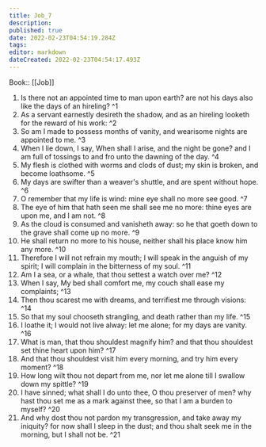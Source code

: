 ```yaml
---
title: Job_7
description: 
published: true
date: 2022-02-23T04:54:19.284Z
tags: 
editor: markdown
dateCreated: 2022-02-23T04:54:17.493Z
---
```


 Book:: [[Job]]
 1. Is there not an appointed time to man upon earth? are not his days also like the days of an hireling? ^1
 2. As a servant earnestly desireth the shadow, and as an hireling looketh for the reward of his work: ^2
 3. So am I made to possess months of vanity, and wearisome nights are appointed to me. ^3
 4. When I lie down, I say, When shall I arise, and the night be gone? and I am full of tossings to and fro unto the dawning of the day. ^4
 5. My flesh is clothed with worms and clods of dust; my skin is broken, and become loathsome. ^5
 6. My days are swifter than a weaver's shuttle, and are spent without hope. ^6
 7. O remember that my life is wind: mine eye shall no more see good. ^7
 8. The eye of him that hath seen me shall see me no more: thine eyes are upon me, and I am not. ^8
 9. As the cloud is consumed and vanisheth away: so he that goeth down to the grave shall come up no more. ^9
 10. He shall return no more to his house, neither shall his place know him any more. ^10
 11. Therefore I will not refrain my mouth; I will speak in the anguish of my spirit; I will complain in the bitterness of my soul. ^11
 12. Am I a sea, or a whale, that thou settest a watch over me? ^12
 13. When I say, My bed shall comfort me, my couch shall ease my complaints; ^13
 14. Then thou scarest me with dreams, and terrifiest me through visions: ^14
 15. So that my soul chooseth strangling, and death rather than my life. ^15
 16. I loathe it; I would not live alway: let me alone; for my days are vanity. ^16
 17. What is man, that thou shouldest magnify him? and that thou shouldest set thine heart upon him? ^17
 18. And that thou shouldest visit him every morning, and try him every moment? ^18
 19. How long wilt thou not depart from me, nor let me alone till I swallow down my spittle? ^19
 20. I have sinned; what shall I do unto thee, O thou preserver of men? why hast thou set me as a mark against thee, so that I am a burden to myself? ^20
 21. And why dost thou not pardon my transgression, and take away my iniquity? for now shall I sleep in the dust; and thou shalt seek me in the morning, but I shall not be. ^21
